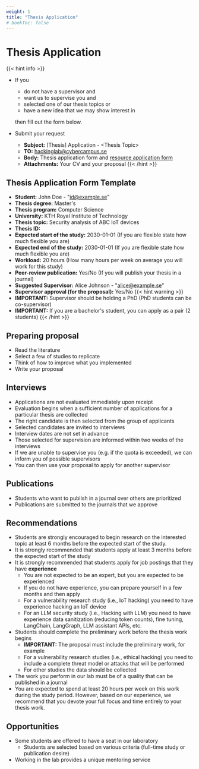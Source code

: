 ```yaml
---
weight: 1
title: "Thesis Application"
# bookToc: false
---
```


# Thesis Application

{{< hint info >}}
- If you 
  - do not have a supervisor and
  - want us to supervise you and
  - selected one of our thesis topics or
  - have a new idea that we may show interest in
  
  then fill out the form below.
- Submit your request
  - **Subject:** [Thesis] Application - \<Thesis Topic\>
  - **TO:** hackinglab@cybercampus.se
  - **Body:** Thesis application form and [resource application form](/docs/resources/apply-resource)
  - **Attachments:** Your CV and your proposal
{{< /hint >}}

## Thesis Application Form Template

- **Student:** John Doe - "jd@example.se"
- **Thesis degree:** Master's
- **Thesis program:** Computer Science
- **University:** KTH Royal Institute of Technology
- **Thesis topic:** Security analysis of ABC IoT devices
- **Thesis ID:**
- **Expected start of the study:** 2030-01-01 (If you are flexible state how much flexible you are)
- **Expected end of the study:** 2030-01-01 (If you are flexible state how much flexible you are)
- **Workload:** 20 hours (How many hours per week on average you will work for this study)
- **Peer-review publication:** Yes/No (If you will publish your thesis in a journal)
- **Suggested Supervisor:** Alice Johnson - "alice@example.se"
- **Supervisor approval (for the proposal):** Yes/No
{{< hint warning >}}
- **IMPORTANT:** Supervisor should be holding a PhD (PhD students can be co-supervisor)
- **IMPORTANT:** If you are a bachelor's student, you can apply as a pair (2 students)
{{< /hint >}}

## Preparing proposal

- Read the literature
- Select a few of studies to replicate
- Think of how to improve what you implemented
- Write your proposal

## Interviews

- Applications are not evaluated immediately upon receipt
- Evaluation begins when a sufficient number of applications for a particular thesis are collected
- The right candidate is then selected from the group of applicants
- Selected candidates are invited to interviews
- Interview dates are not set in advance
- Those selected for supervision are informed within two weeks of the interviews
- If we are unable to supervise you (e.g. if the quota is exceeded), we can inform you of possible supervisors
- You can then use your proposal to apply for another supervisor

## Publications

- Students who want to publish in a journal over others are prioritized
- Publications are submitted to the journals that we approve

## Recommendations

- Students are strongly encouraged to begin research on the interested topic at least 6 months before the expected start of the study.
- It is strongly recommended that students apply at least 3 months before the expected start of the study
- It is strongly recommended that students apply for job postings that they have **experience**
  - You are not expected to be an expert, but you are expected to be experienced
  - If you do not have experience, you can prepare yourself in a few months and then apply
  - For a vulnerability research study (i.e., IoT hacking) you need to have experience hacking an IoT device
  - For an LLM security study (i.e., Hacking with LLM) you need to have experience data sanitization (reducing token counts), fine tuning, LangChain, LangGraph, LLM assistant APIs, etc.
- Students should complete the preliminary work before the thesis work begins
  - **IMPORTANT:** The proposal must include the preliminary work, for example
  - For a vulnerability research studies (i.e., ethical hacking) you need to include a complete threat model or attacks that will be performed
  - For other studies the data should be collected
- The work you perform in our lab must be of a quality that can be published in a journal
- You are expected to spend at least 20 hours per week on this work during the study period. However, based on our experience, we recommend that you devote your full focus and time entirely to your thesis work.

## Opportunities

- Some students are offered to have a seat in our laboratory
  - Students are selected based on various criteria (full-time study or publication desire)
- Working in the lab provides a unique mentoring service
